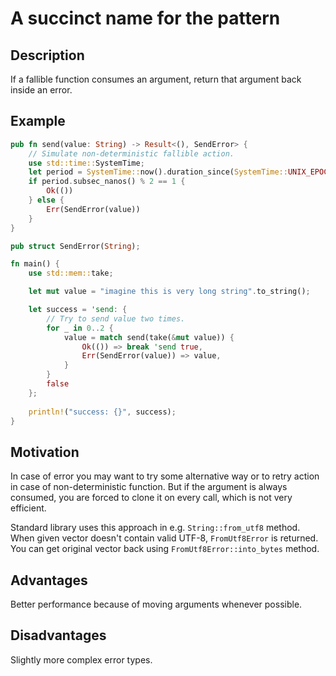 # A succinct name for the pattern

## Description

If a fallible function consumes an argument, return that argument back inside an error.

## Example

```rust
pub fn send(value: String) -> Result<(), SendError> {
    // Simulate non-deterministic fallible action.
    use std::time::SystemTime;
    let period = SystemTime::now().duration_since(SystemTime::UNIX_EPOCH).unwrap();
    if period.subsec_nanos() % 2 == 1 {
        Ok(())
    } else {
        Err(SendError(value))
    }
}

pub struct SendError(String);

fn main() {
    use std::mem::take;

    let mut value = "imagine this is very long string".to_string();

    let success = 'send: {
        // Try to send value two times.
        for _ in 0..2 {
            value = match send(take(&mut value)) {
                Ok(()) => break 'send true,
                Err(SendError(value)) => value,
            }
        }
        false
    };
    
    println!("success: {}", success);
}
```

## Motivation

In case of error you may want to try some alternative way or to
retry action in case of non-deterministic function. But if the argument
is always consumed, you are forced to clone it on every call, which
is not very efficient.

Standard library uses this approach in e.g. `String::from_utf8` method.
When given vector doesn't contain valid UTF-8, `FromUtf8Error` is returned.
You can get original vector back using `FromUtf8Error::into_bytes` method.

## Advantages

Better performance because of moving arguments whenever possible.

## Disadvantages

Slightly more complex error types.
